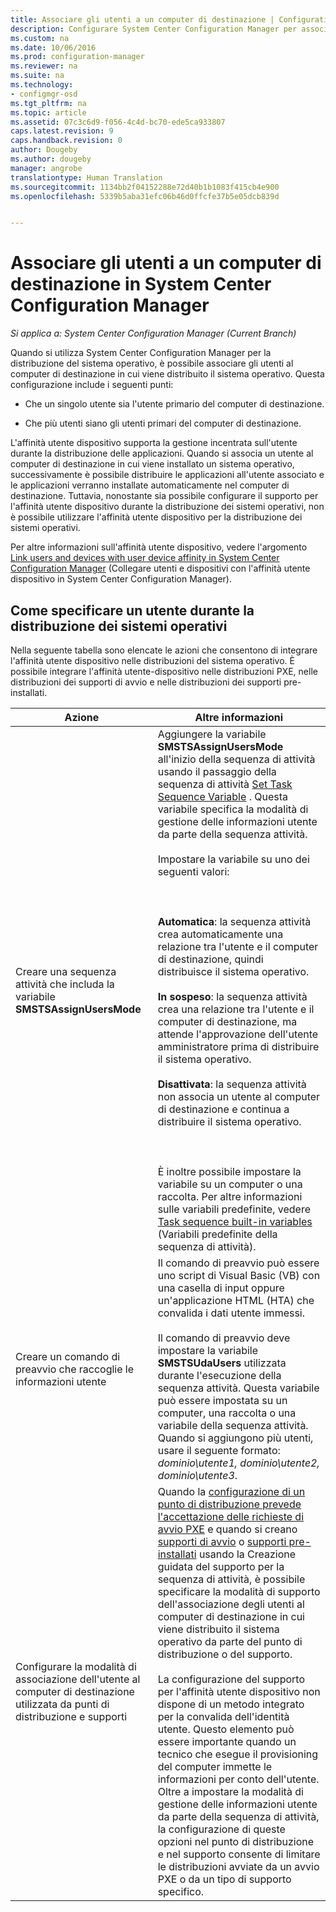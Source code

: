 ```yaml
---
title: Associare gli utenti a un computer di destinazione | Configuration Manager
description: Configurare System Center Configuration Manager per associare gli utenti ai computer di destinazione quando si distribuiscono sistemi operativi.
ms.custom: na
ms.date: 10/06/2016
ms.prod: configuration-manager
ms.reviewer: na
ms.suite: na
ms.technology:
- configmgr-osd
ms.tgt_pltfrm: na
ms.topic: article
ms.assetid: 07c3c6d9-f056-4c4d-bc70-ede5ca933807
caps.latest.revision: 9
caps.handback.revision: 0
author: Dougeby
ms.author: dougeby
manager: angrobe
translationtype: Human Translation
ms.sourcegitcommit: 1134bb2f04152288e72d40b1b1083f415cb4e900
ms.openlocfilehash: 5339b5aba31efc06b46d0ffcfe37b5e05dcb839d


---
```

# <a name="associate-users-with-a-destination-computer-in-system-center-configuration-manager"></a>Associare gli utenti a un computer di destinazione in System Center Configuration Manager

*Si applica a: System Center Configuration Manager (Current Branch)*

Quando si utilizza System Center Configuration Manager per la distribuzione del sistema operativo, è possibile associare gli utenti al computer di destinazione in cui viene distribuito il sistema operativo. Questa configurazione include i seguenti punti:  

-   Che un singolo utente sia l'utente primario del computer di destinazione.  

-   Che più utenti siano gli utenti primari del computer di destinazione.  

 L'affinità utente dispositivo supporta la gestione incentrata sull'utente durante la distribuzione delle applicazioni. Quando si associa un utente al computer di destinazione in cui viene installato un sistema operativo, successivamente è possibile distribuire le applicazioni all'utente associato e le applicazioni verranno installate automaticamente nel computer di destinazione. Tuttavia, nonostante sia possibile configurare il supporto per l'affinità utente dispositivo durante la distribuzione dei sistemi operativi, non è possibile utilizzare l'affinità utente dispositivo per la distribuzione dei sistemi operativi.  

 Per altre informazioni sull'affinità utente dispositivo, vedere l'argomento [Link users and devices with user device affinity in System Center Configuration Manager](../../apps/deploy-use/link-users-and-devices-with-user-device-affinity.md) (Collegare utenti e dispositivi con l'affinità utente dispositivo in System Center Configuration Manager).  

## <a name="how-to-specify-a-user-when-you-deploy-operating-systems"></a>Come specificare un utente durante la distribuzione dei sistemi operativi  
 Nella seguente tabella sono elencate le azioni che consentono di integrare l'affinità utente dispositivo nelle distribuzioni del sistema operativo. È possibile integrare l'affinità utente-dispositivo nelle distribuzioni PXE, nelle distribuzioni dei supporti di avvio e nelle distribuzioni dei supporti pre-installati.  

|Azione|Altre informazioni|  
|------------|----------------------|  
|Creare una sequenza attività che includa la variabile **SMSTSAssignUsersMode**|Aggiungere la variabile **SMSTSAssignUsersMode** all'inizio della sequenza di attività usando il passaggio della sequenza di attività  [Set Task Sequence Variable](../../osd/understand/task-sequence-steps.md#BKMK_SetTaskSequenceVariable) . Questa variabile specifica la modalità di gestione delle informazioni utente da parte della sequenza attività.<br /><br /> Impostare la variabile su uno dei seguenti valori:<br /><br /> <br /><br /> **Automatica**: la sequenza attività crea automaticamente una relazione tra l'utente e il computer di destinazione, quindi distribuisce il sistema operativo.<br /><br /> **In sospeso**: la sequenza attività crea una relazione tra l'utente e il computer di destinazione, ma attende l'approvazione dell'utente amministratore prima di distribuire il sistema operativo.<br /><br /> **Disattivata**: la sequenza attività non associa un utente al computer di destinazione e continua a distribuire il sistema operativo.<br /><br /> <br /><br /> È inoltre possibile impostare la variabile su un computer o una raccolta. Per altre informazioni sulle variabili predefinite, vedere [Task sequence built-in variables](../../osd/understand/task-sequence-built-in-variables.md) (Variabili predefinite della sequenza di attività).|  
|Creare un comando di preavvio che raccoglie le informazioni utente|Il comando di preavvio può essere uno script di Visual Basic (VB) con una casella di input oppure un'applicazione HTML (HTA) che convalida i dati utente immessi.<br /><br /> Il comando di preavvio deve impostare la variabile **SMSTSUdaUsers** utilizzata durante l'esecuzione della sequenza attività. Questa variabile può essere impostata su un computer, una raccolta o una variabile della sequenza attività. Quando si aggiungono più utenti, usare il seguente formato: *dominio\utente1, dominio\utente2, dominio\utente3*.|  
|Configurare la modalità di associazione dell'utente al computer di destinazione utilizzata da punti di distribuzione e supporti|Quando la [configurazione di un punto di distribuzione prevede l'accettazione delle richieste di avvio PXE](https://technet.microsoft.com/library/mt627944\(TechNet.10\).aspx#BKMK_PXEDistributionPoint) e quando si creano [supporti di avvio](http://technet.microsoft.com/library/mt627921\(TechNet.10\).aspx) o [supporti pre-installati](https://technet.microsoft.com/library/mt627922\(TechNet.10\).aspx) usando la Creazione guidata del supporto per la sequenza di attività, è possibile specificare la modalità di supporto dell'associazione degli utenti al computer di destinazione in cui viene distribuito il sistema operativo da parte del punto di distribuzione o del supporto.<br /><br /> La configurazione del supporto per l'affinità utente dispositivo non dispone di un metodo integrato per la convalida dell'identità utente. Questo elemento può essere importante quando un tecnico che esegue il provisioning del computer immette le informazioni per conto dell'utente. Oltre a impostare la modalità di gestione delle informazioni utente da parte della sequenza di attività, la configurazione di queste opzioni nel punto di distribuzione e nel supporto consente di limitare le distribuzioni avviate da un avvio PXE o da un tipo di supporto specifico.|  



<!--HONumber=Nov16_HO1-->


